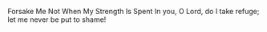 Forsake Me Not When My Strength Is Spent In you, O Lord, do I take refuge; let me never be put to shame!
